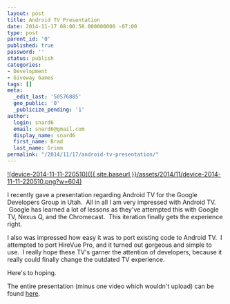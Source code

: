 ```yaml
---
layout: post
title: Android TV Presentation
date: 2014-11-17 08:00:58.000000000 -07:00
type: post
parent_id: '0'
published: true
password: ''
status: publish
categories:
- Development
- Giveway Games
tags: []
meta:
  _edit_last: '50576885'
  geo_public: '0'
  _publicize_pending: '1'
author:
  login: snard6
  email: snard6@gmail.com
  display_name: snard6
  first_name: Brad
  last_name: Grimm
permalink: "/2014/11/17/android-tv-presentation/"
---
```

[![device-2014-11-11-220510]({{ site.baseurl }}/assets/2014/11/device-2014-11-11-220510.png?w=604)](https://bradgrimm.files.wordpress.com/2014/11/device-2014-11-11-220510.png)

I recently gave a presentation&nbsp;regarding Android TV for the Google Developers Group in&nbsp;Utah. &nbsp;All in all I am very impressed&nbsp;with Android TV. &nbsp;Google has learned a lot of lessons&nbsp;as they've attempted&nbsp;this with Google TV, Nexus Q, and the Chromecast. &nbsp;This iteration finally gets the experience right.

I also was impressed how easy it was to port existing code to&nbsp;Android TV. &nbsp;I attempted to port HireVue Pro, and it turned out gorgeous and simple to use. &nbsp;I really hope these TV's garner the attention of developers, because it really could&nbsp;finally change the outdated TV experience.

Here's to hoping.

The entire presentation (minus one video which wouldn't upload) can be found [here](http://prezi.com/er-yjz61jr8s/?utm_campaign=share&utm_medium=copy&rc=ex0share).

&nbsp;

